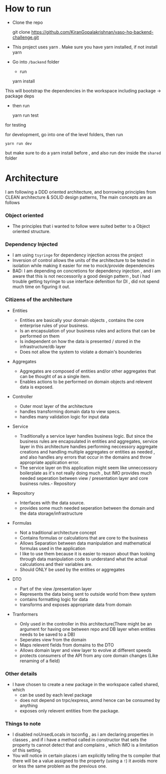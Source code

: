 # How to run

- Clone the repo

  git clone https://github.com/KiranGopalakrishnan/vaso-hq-backend-challenge.git

- This project uses yarn . Make sure you have yarn installed, if not install yarn
- Go into `/backend` folder
    - run

  yarn install

This will bootstrap the dependencies in the workspace including package -> package deps

- then run

    yarn run test

for testing

for development, go into one of the level folders, then run

    yarn run dev 

but make sure to do a yarn install before , and also run dev inside the `shared` folder

# Architecture

I am following a DDD oriented architecture, and borrowing principles from CLEAN architecture & SOLID design patterns,
The main concepts are as follows

### Object oriented

- The principles that i wanted to follow were suited better to a Object oriented structure.

### Dependency Injected

- I am using `tsyringe` for dependency injection across the project
- Inversion of control allows the units of the architecture to be tested in isolation while making it easier for me to
  mock/provide dependencies
- BAD: I am depending on concretions for dependency injection , and i am aware that this is not neccessorily a good
  design pattern , but i had trouble getting tsyringe to use interface defenition for DI , did not spend much time on
  figuring it out.

### Citizens of the architecture

- Entities
    - Entities are basically your domain objects , contains the core enterprise rules of your business.
    - Is an encapsulation of your business rules and actions that can be performed on them
    - Is independent on how the data is presented / stored in the infrastructure/db layer
    - Does not allow the system to violate a domain's bounderies
- Aggregates
    - Aggregates are composed of entities and/or other aggregates that can be thought of as a single item.
    - Enables actions to be performed on domain objects and relevent data is exposed.
- Controller
    - Outer most layer of the architecture
    - handles transforming domain data to view specs.
    - handles many validation logic for input data

- Service
    - Traditionally a service layer handles business logic. But since the business rules are encapsulated in entities
      and aggregates, service layer in this architecture handles performing neccessory aggregate creations and handling
      multiple aggregates or entities as needed , and also handles any errors that occur in the domains and throw
      appropriate application error.
    - The service layer on this application might seem like unneccessory boilerplate as it's not really doing much , but
      IMO provides much needed seperation between view / presentation layer and core business rules.- Repository
- Repository
    - Interfaces with the data source.
    - provides some much needed seperation between the domain and the data storage/infrastructure
- Formulas
    - Not a traditional architecture concept
    - Contains formulas or calculations that are core to the business
    - Allows Separation between data manipulation and mathematical formulas used in the application
    - I like to use them because it is easier to reason about than looking through data manipulation code to understand
      what the actual calculations and their variables are.
    - Should ONLY be used by the entities or aggregates

- DTO
    - Part of the view /presentation layer
    - Represents the data being sent to outside world from thew system
    - contains formatting logic for data
    - transforms and exposes appropriate data from domain
- Tranformers
    - Only used in the controller in this architecture(There might be an argument for having one between repo and DB
      layer when entities needs to be saved to a DB)
    - Seperates view from the domain
    - Maps relevent fields from domains to the DTO
    - Allows domain layer and view layer to evolve at different speeds
    - protects consumers of the API from any core domain changes (Like renaming of a field)

### Other details

- I have chosen to create a new package in the workspace called shared, which
    - can be used by each level package
    - does not depend on trpc/express, anmd hence can be consumed by anything
    - exposes only relevent entities from the package.

### Things to note

- I disabled noUnsedLocals in tsconfig , as i am declaring properties in classes , and if i have a method called in
  constructor that sets the property ts cannot detect that and complains , which IMO is a limitation of this setting.
- You will notice in certain places i am explicitly telling the ts compiler that there will be a value assigned to the
  property (using a `!`) it avoids more or less the same problem as the previous one.